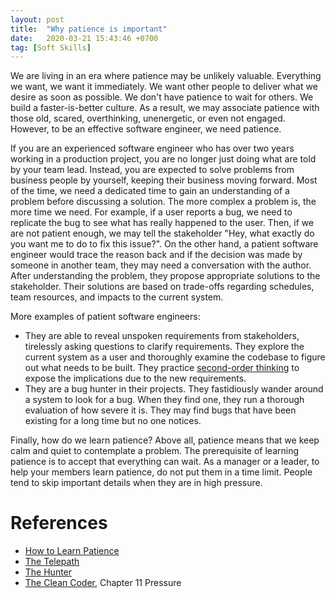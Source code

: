 ```yaml
---
layout: post
title:  "Why patience is important"
date:   2020-03-21 15:43:46 +0700
tag: [Soft Skills]
---
```

We are living in an era where patience may be unlikely valuable. Everything we want, we want it immediately. We want other people to deliver what we desire as soon as possible. We don't have patience to wait for others. We build a faster-is-better culture. As a result, we may associate patience with those old, scared, overthinking, unenergetic, or even not engaged. However, to be an effective software engineer, we need patience.

If you are an experienced software engineer who has over two years working in a production project, you are no longer just doing what are told by your team lead. Instead, you are expected to solve problems from business people by yourself, keeping their business moving forward. Most of the time, we need a dedicated time to gain an understanding of a problem before discussing a solution. The more complex a problem is, the more time we need. For example, if a user reports a bug, we need to replicate the bug to see what has really happened to the user. Then, if we are not patient enough, we may tell the stakeholder "Hey, what exactly do you want me to do to fix this issue?". On the other hand, a patient software engineer would trace the reason back and if the decision was made by someone in another team, they may need a conversation with the author. After understanding the problem, they propose appropriate solutions to the stakeholder. Their solutions are based on trade-offs regarding schedules, team resources, and impacts to the current system.

More examples of patient software engineers:
- They are able to reveal unspoken requirements from stakeholders, tirelessly asking questions to clarify requirements. They explore the current system as a user and thoroughly examine the codebase to figure out what needs to be built. They practice [second-order thinking](https://medium.com/@noahmp/second-order-thinking-3fc2a224b131) to expose the implications due to the new requirements.
- They are a bug hunter in their projects. They fastidiously wander around a system to look for a bug. When they find one, they run a thorough evaluation of how severe it is. They may find bugs that have been existing for a long time but no one notices.

Finally, how do we learn patience? Above all, patience means that we keep calm and quiet to contemplate a problem. The prerequisite of learning patience is to accept that everything can wait. As a manager or a leader, to help your members learn patience, do not put them in a time limit. People tend to skip important details when they are in high pressure.

# References

- [How to Learn Patience](https://neilonsoftware.com/soft-skills/how-to-learn-patience/)
- [The Telepath](https://neilonsoftware.com/highly-effective-software-developers/the-telepath/)
- [The Hunter](https://neilonsoftware.com/highly-effective-software-developers/the-hunter/)
- [The Clean Coder](https://www.amazon.com/Clean-Coder-Conduct-Professional-Programmers/dp/0137081073), Chapter 11 Pressure
